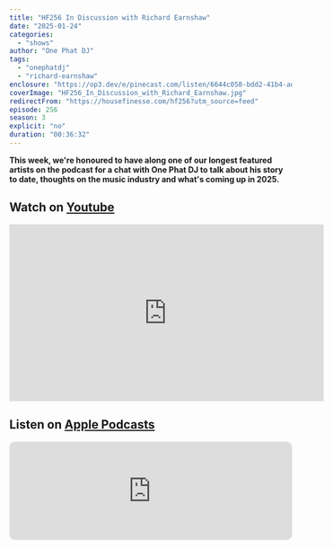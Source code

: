 ```yaml
---
title: "HF256 In Discussion with Richard Earnshaw"
date: "2025-01-24"
categories:
  - "shows"
author: "One Phat DJ"
tags:
  - "onephatdj"
  - "richard-earnshaw"
enclosure: "https://op3.dev/e/pinecast.com/listen/6644c058-bdd2-41b4-ad7d-f91b284448b5.mp3?source=rss&ext=asset.mp3 35199064 audio/mpeg"
coverImage: "HF256_In_Discussion_with_Richard_Earnshaw.jpg"
redirectFrom: "https://housefinesse.com/hf256?utm_source=feed"
episode: 256
season: 3
explicit: "no"
duration: "00:36:32"
---
```

**This week, we're honoured to have along one of our longest featured artists on the podcast for a chat with One Phat DJ to talk about his story to date, thoughts on the music industry and what's coming up in 2025.**

## Watch on [Youtube](https://www.youtube.com/watch?v=nXzsmqxOUEw)

<iframe width="560" height="315" src="https://www.youtube.com/embed/nXzsmqxOUEw?si=VuQlR8a4guAjx04O" title="YouTube video player" frameborder="0" allow="accelerometer; autoplay; clipboard-write; encrypted-media; gyroscope; picture-in-picture; web-share" referrerpolicy="strict-origin-when-cross-origin" allowfullscreen></iframe>

## Listen on [Apple Podcasts](https://podcasts.apple.com/gb/podcast/hf256-in-discussion-with-richard-earnshaw/id355833875?i=1000685255334)

<iframe allow="autoplay *; encrypted-media *; fullscreen *; clipboard-write" frameborder="0" height="175" style="width:100%;max-width:660px;overflow:hidden;border-radius:10px;" sandbox="allow-forms allow-popups allow-same-origin allow-scripts allow-storage-access-by-user-activation allow-top-navigation-by-user-activation" src="https://embed.podcasts.apple.com/gb/podcast/hf256-in-discussion-with-richard-earnshaw/id355833875?i=1000685255334"></iframe>

